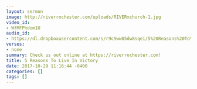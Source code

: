 ```yaml
---
layout: sermon
image: http://riverrochester.com/uploads/RIVERxchurch-1.jpg
video_id:
- WfMFPhdom1U
audio_id:
- https://dl.dropboxusercontent.com/s/r9c9ww05dw8sqei/5%20Reasons%20To%20Live%20In%20Victory.mp3?dl=0
verses:
- none
summary: Check us out online at https://riverrochester.com!
title: 5 Reasons To Live In Victory
date: 2017-10-29 11:16:44 -0400
categories: []
tags: []
---
```

